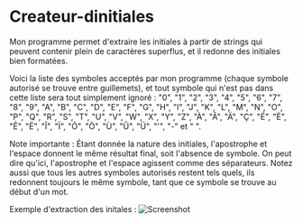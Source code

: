# Createur-dinitiales
Mon programme permet d'extraire les initiales à partir de strings qui peuvent contenir plein de caractères superflus, et il redonne des initiales bien formatées.

Voici la liste des symboles acceptés par mon programme (chaque symbole autorisé se trouve entre guillemets), et tout symbole qui n'est pas dans cette liste sera tout simplement ignoré :
"0", "1", "2", "3", "4", "5", "6", "7", "8", "9", "A", "B", "C", "D", "E", "F", "G", "H", "I", "J", "K", "L", "M", "N", "O", "P", "Q", "R", "S", "T", "U", "V", "W", "X", "Y", "Z", "À", "Â", "Ä", "Ç", "É", "È", "Ê", "Ë", "Î", "Ï", "Ô", "Ö", "Ù", "Û", "Ü", "'", "-" et " ".

Note importante :
Étant donnée la nature des initiales, l'apostrophe et l'espace donnent le même résultat final, soit l'absence de symbole. On peut dire qu'ici, l'apostrophe et l'espace agissent comme des séparateurs. Notez aussi que tous les autres symboles autorisés restent tels quels, ils redonnent toujours le même symbole, tant que ce symbole se trouve au début d'un mot.

Exemple d'extraction des initales :
![Screenshot](https://github.com/TheRealDAZL/Createur-dinitiales/assets/116024728/5161be03-82e1-49b8-a21a-b6bbe9a64fd3)
